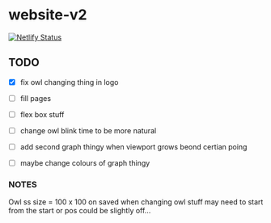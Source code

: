 # website-v2


[![Netlify Status](https://api.netlify.com/api/v1/badges/89a31867-a7a7-4980-96fe-906a260a6085/deploy-status)](https://app.netlify.com/sites/jaorow/deploys)

## TODO

- [x] fix owl changing thing in logo
- [ ] fill pages
- [ ] flex box stuff 
- [ ] change owl blink time to be more natural 
- [ ] add second graph thingy when viewport grows beond certian poing
- [ ] maybe change colours of graph thingy


### NOTES

Owl ss size = 100 x 100 on saved 
when changing owl stuff may need to start from the start or pos could be slightly off...
